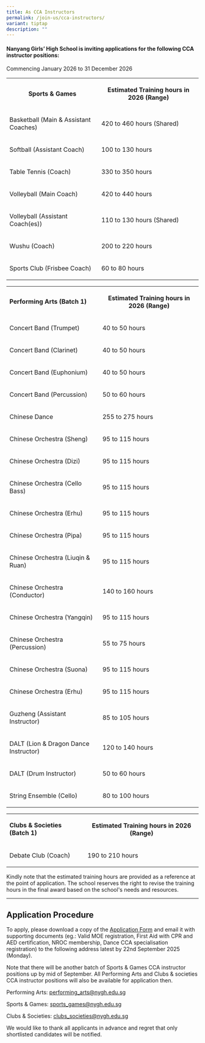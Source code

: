 ```yaml
---
title: As CCA Instructors
permalink: /join-us/cca-instructors/
variant: tiptap
description: ""
---
```

<h4><strong>Nanyang Girls’ High School is inviting applications for the following CCA instructor positions:</strong>&nbsp;</h4>
<p>Commencing January 2026 to 31 December 2026</p>
<table style="minWidth: 50px">
<colgroup>
<col>
<col>
</colgroup>
<tbody>
<tr>
<th rowspan="1" colspan="1">
<p><strong>Sports &amp; Games</strong>
</p>
</th>
<th rowspan="1" colspan="1">
<p><strong>Estimated Training hours in 2026 (Range)</strong>
</p>
</th>
</tr>
<tr>
<td rowspan="1" colspan="1">
<p>Basketball (Main &amp; Assistant Coaches)</p>
</td>
<td rowspan="1" colspan="1">
<p>420 to 460 hours (Shared)</p>
</td>
</tr>
<tr>
<td rowspan="1" colspan="1">
<p>Softball (Assistant Coach)</p>
</td>
<td rowspan="1" colspan="1">
<p>100 to 130 hours</p>
</td>
</tr>
<tr>
<td rowspan="1" colspan="1">
<p>Table Tennis (Coach)</p>
</td>
<td rowspan="1" colspan="1">
<p>330 to 350 hours</p>
</td>
</tr>
<tr>
<td rowspan="1" colspan="1">
<p>Volleyball (Main Coach)</p>
</td>
<td rowspan="1" colspan="1">
<p>420 to 440 hours</p>
</td>
</tr>
<tr>
<td rowspan="1" colspan="1">
<p>Volleyball (Assistant Coach(es))</p>
</td>
<td rowspan="1" colspan="1">
<p>110 to 130 hours (Shared)</p>
</td>
</tr>
<tr>
<td rowspan="1" colspan="1">
<p>Wushu (Coach)</p>
</td>
<td rowspan="1" colspan="1">
<p>200 to 220 hours</p>
</td>
</tr>
<tr>
<td rowspan="1" colspan="1">
<p>Sports Club (Frisbee Coach)</p>
</td>
<td rowspan="1" colspan="1">
<p>60 to 80 hours</p>
</td>
</tr>
</tbody>
</table>
<p></p>
<table style="minWidth: 50px">
<colgroup>
<col>
<col>
</colgroup>
<tbody>
<tr>
<td rowspan="1" colspan="1">
<p><strong>Performing Arts (Batch 1)</strong>
</p>
</td>
<th rowspan="1" colspan="1">
<p><strong>Estimated Training hours in 2026 (Range)</strong>
</p>
</th>
</tr>
<tr>
<td rowspan="1" colspan="1">
<p>Concert Band (Trumpet)</p>
</td>
<td rowspan="1" colspan="1">
<p>40 to 50 hours</p>
</td>
</tr>
<tr>
<td rowspan="1" colspan="1">
<p>Concert Band (Clarinet)</p>
</td>
<td rowspan="1" colspan="1">
<p>40 to 50 hours</p>
</td>
</tr>
<tr>
<td rowspan="1" colspan="1">
<p>Concert Band (Euphonium)</p>
</td>
<td rowspan="1" colspan="1">
<p>40 to 50 hours</p>
</td>
</tr>
<tr>
<td rowspan="1" colspan="1">
<p>Concert Band (Percussion)</p>
</td>
<td rowspan="1" colspan="1">
<p>50 to 60 hours</p>
</td>
</tr>
<tr>
<td rowspan="1" colspan="1">
<p>Chinese Dance</p>
</td>
<td rowspan="1" colspan="1">
<p>255 to 275 hours</p>
</td>
</tr>
<tr>
<td rowspan="1" colspan="1">
<p>Chinese Orchestra (Sheng)</p>
</td>
<td rowspan="1" colspan="1">
<p>95 to 115 hours</p>
</td>
</tr>
<tr>
<td rowspan="1" colspan="1">
<p>Chinese Orchestra (Dizi)</p>
</td>
<td rowspan="1" colspan="1">
<p>95 to 115 hours</p>
</td>
</tr>
<tr>
<td rowspan="1" colspan="1">
<p>Chinese Orchestra (Cello Bass)</p>
</td>
<td rowspan="1" colspan="1">
<p>95 to 115 hours</p>
</td>
</tr>
<tr>
<td rowspan="1" colspan="1">
<p>Chinese Orchestra (Erhu)</p>
</td>
<td rowspan="1" colspan="1">
<p>95 to 115 hours</p>
</td>
</tr>
<tr>
<td rowspan="1" colspan="1">
<p>Chinese Orchestra (Pipa)</p>
</td>
<td rowspan="1" colspan="1">
<p>95 to 115 hours</p>
</td>
</tr>
<tr>
<td rowspan="1" colspan="1">
<p>Chinese Orchestra (Liuqin &amp; Ruan)</p>
</td>
<td rowspan="1" colspan="1">
<p>95 to 115 hours</p>
</td>
</tr>
<tr>
<td rowspan="1" colspan="1">
<p>Chinese Orchestra (Conductor)</p>
</td>
<td rowspan="1" colspan="1">
<p>140 to 160 hours</p>
</td>
</tr>
<tr>
<td rowspan="1" colspan="1">
<p>Chinese Orchestra (Yangqin)</p>
</td>
<td rowspan="1" colspan="1">
<p>95 to 115 hours</p>
</td>
</tr>
<tr>
<td rowspan="1" colspan="1">
<p>Chinese Orchestra (Percussion)</p>
</td>
<td rowspan="1" colspan="1">
<p>55 to 75 hours</p>
</td>
</tr>
<tr>
<td rowspan="1" colspan="1">
<p>Chinese Orchestra (Suona)</p>
</td>
<td rowspan="1" colspan="1">
<p>95 to 115 hours</p>
</td>
</tr>
<tr>
<td rowspan="1" colspan="1">
<p>Chinese Orchestra (Erhu)</p>
</td>
<td rowspan="1" colspan="1">
<p>95 to 115 hours</p>
</td>
</tr>
<tr>
<td rowspan="1" colspan="1">
<p>Guzheng (Assistant Instructor)</p>
</td>
<td rowspan="1" colspan="1">
<p>85 to 105 hours</p>
</td>
</tr>
<tr>
<td rowspan="1" colspan="1">
<p>DALT (Lion &amp; Dragon Dance Instructor)</p>
</td>
<td rowspan="1" colspan="1">
<p>120 to 140 hours</p>
</td>
</tr>
<tr>
<td rowspan="1" colspan="1">
<p>DALT (Drum Instructor)</p>
</td>
<td rowspan="1" colspan="1">
<p>50 to 60 hours</p>
</td>
</tr>
<tr>
<td rowspan="1" colspan="1">
<p>String Ensemble (Cello)</p>
</td>
<td rowspan="1" colspan="1">
<p>80 to 100 hours</p>
</td>
</tr>
</tbody>
</table>
<p></p>
<table style="minWidth: 50px">
<colgroup>
<col>
<col>
</colgroup>
<tbody>
<tr>
<td rowspan="1" colspan="1">
<p><strong>Clubs &amp; Societies (Batch 1)</strong>
</p>
</td>
<th rowspan="1" colspan="1">
<p><strong>Estimated Training hours in 2026 (Range)</strong>
</p>
</th>
</tr>
<tr>
<td rowspan="1" colspan="1">
<p>Debate Club (Coach)</p>
</td>
<td rowspan="1" colspan="1">
<p>190 to 210 hours</p>
</td>
</tr>
</tbody>
</table>
<p>Kindly note that the estimated training hours are provided as a reference
at the point of application. The school reserves the right to revise the
training hours in the final award based on the school's needs and resources.&nbsp;</p>
<hr>
<h2>Application Procedure</h2>
<p>To apply, please download a copy of the <a href="/files/Application_form_for_NYGH_CCA_Coach_or_Instructor.pdf" rel="noopener noreferrer nofollow" target="_blank">Application Form</a> and
email it with supporting documents (eg.: Valid MOE registration, First
Aid with CPR and AED certification, NROC membership, Dance CCA specialisation
registration) to the following address latest by 22nd September 2025 (Monday).</p>
<p>Note that there will be another batch of Sports &amp; Games CCA instructor
positions up by mid of September. All Performing Arts and Clubs &amp; societies
CCA instructor positions will also be available for application then.</p>
<p>Performing Arts: <a href="mailto:performing_arts@nygh.edu.sg" rel="noopener noreferrer nofollow" target="_blank">performing_arts@nygh.edu.sg</a>
</p>
<p>Sports &amp; Games: <a href="mailto:sports_games@nygh.edu.sg" rel="noopener noreferrer nofollow" target="_blank">sports_games@nygh.edu.sg</a>
</p>
<p>Clubs &amp; Societies: <a href="mailto:clubs_societies@nygh.edu.sg" rel="noopener noreferrer nofollow" target="_blank">clubs_societies@nygh.edu.sg</a>
</p>
<p>We would like to thank all applicants in advance and regret that only
shortlisted candidates will be notified.</p>